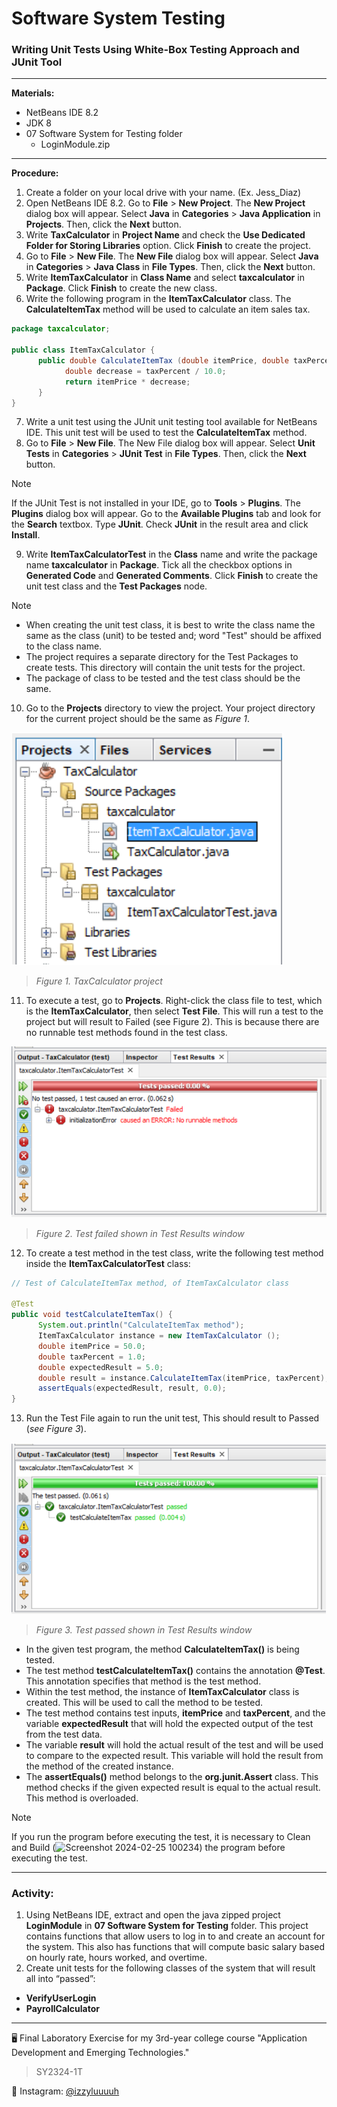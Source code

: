 # Software System Testing
### Writing Unit Tests Using White-Box Testing Approach and JUnit Tool

---

**Materials:**
- NetBeans IDE 8.2
- JDK 8
- 07 Software System for Testing folder
  - LoginModule.zip

---

**Procedure:**
1. Create a folder on your local drive with your name. (Ex. Jess_Diaz)
2. Open NetBeans IDE 8.2. Go to **File** > **New Project**. The **New Project** dialog box will appear. Select **Java** in **Categories** > **Java Application** in **Projects**. Then, click the **Next** button.
3. Write **TaxCalculator** in **Project Name** and check the **Use Dedicated Folder for Storing Libraries** option. Click **Finish** to create the project.
4. Go to **File** > **New File**. The **New File** dialog box will appear. Select **Java** in **Categories** > **Java Class** in **File Types**. Then, click the **Next** button.
5. Write **ItemTaxCalculator** in **Class Name** and select **taxcalculator** in **Package**. Click **Finish** to create the new class.
6. Write the following program in the **ItemTaxCalculator** class. The **CalculateItemTax** method will be used to calculate an item sales tax.
```java
package taxcalculator;

public class ItemTaxCalculator {
      public double CalculateItemTax (double itemPrice, double taxPercent) {
            double decrease = taxPercent / 10.0;
            return itemPrice * decrease;
      }
}
```
7. Write a unit test using the JUnit unit testing tool available for NetBeans IDE. This unit test will be used to test the **CalculateItemTax** method.
8. Go to **File** > **New File**. The New File dialog box will appear. Select **Unit Tests** in **Categories** > **JUnit Test** in **File Types**. Then, click the **Next** button.

> [!NOTE]
> If the JUnit Test is not installed in your IDE, go to **Tools** > **Plugins**. The **Plugins** dialog box will appear. Go to the **Available Plugins** tab and look for the **Search** textbox. Type **JUnit**. Check **JUnit** in the result area and click **Install**.</sup>

9. Write **ItemTaxCalculatorTest** in the **Class** name and write the package name **taxcalculator** in **Package**. Tick all the checkbox options in **Generated Code** and **Generated Comments**. Click **Finish** to create the unit test class and the **Test Packages** node.

> [!NOTE]
> - When creating the unit test class, it is best to write the class name the same as the class (unit) to be tested and; word "Test" should be affixed to the class name.
> - The project requires a separate directory for the Test Packages to create tests. This directory will contain the unit tests for the project.
> - The package of class to be tested and the test class should be the same.

10. Go to the **Projects** directory to view the project. Your project directory for the current project should be the same as *Figure 1*.

![preview img](https://github.com/izzyluuuuh/software-system-testing/blob/main/Figures/Figure%201.%20TaxCalculator%20project.png)

> *Figure 1. TaxCalculator project*

11. To execute a test, go to **Projects**. Right-click the class file to test, which is the **ItemTaxCalculator**, then select **Test File**. This will run a test to the project but will result to Failed (see Figure 2). This is because there are no runnable test methods found in the test class.

![preview img](https://github.com/izzyluuuuh/software-system-testing/blob/main/Figures/Figure%202.%20Test%20failed%20shown%20in%20Test%20Results%20window.png)

> *Figure 2. Test failed shown in Test Results window*

12. To create a test method in the test class, write the following test method inside the **ItemTaxCalculatorTest** class:
```java
// Test of CalculateItemTax method, of ItemTaxCalculator class

@Test
public void testCalculateItemTax() {
      System.out.println("CalculateItemTax method");
      ItemTaxCalculator instance = new ItemTaxCalculator ();
      double itemPrice = 50.0;
      double taxPercent = 1.0;
      double expectedResult = 5.0;
      double result = instance.CalculateItemTax(itemPrice, taxPercent);
      assertEquals(expectedResult, result, 0.0);
}
```
13. Run the Test File again to run the unit test, This should result to Passed (*see Figure 3*).

![preview img](https://github.com/izzyluuuuh/software-system-testing/blob/main/Figures/Figure%203.%20Test%20passed%20shown%20in%20Test%20Results%20window.png)

> *Figure 3. Test passed shown in Test Results window*

- In the given test program, the method **CalculateItemTax()** is being tested.
- The test method **testCalculateItemTax()** contains the annotation **@Test**. This annotation specifies that method is the test method.
- Within the test method, the instance of **ItemTaxCalculator** class is created. This will be used to call the method to be tested.
- The test method contains test inputs, **itemPrice** and **taxPercent**, and the variable **expectedResult** that will hold the expected output of the test from the test data.
- The variable **result** will hold the actual result of the test and will be used to compare to the expected result. This variable will hold the result from the method of the created instance.
- The **assertEquals()** method belongs to the **org.junit.Assert** class. This method checks if the given expected result is equal to the actual result. This method is overloaded.

> [!NOTE]
> If you run the program before executing the test, it is necessary to Clean and Build (![Screenshot 2024-02-25 100234](https://github.com/izzyluuuuh/software-system-testing/assets/103919666/077b577b-3cb3-4442-bf91-a83e96542590)) the program before executing the test.

---

### **Activity:**
1. Using NetBeans IDE, extract and open the java zipped project **LoginModule** in **07 Software System for Testing** folder. This project contains functions that allow users to log in to and create an account for the system. This also has functions that will compute basic salary based on hourly rate, hours worked, and overtime.
2. Create unit tests for the following classes of the system that will result all into “passed”:
- **VerifyUserLogin**
- **PayrollCalculator**

---

🖥️ Final Laboratory Exercise for my 3rd-year college course "Application Development and Emerging Technologies."
> SY2324-1T

💙 Instagram: [@izzyluuuuh](https://www.instagram.com/izzyluuuuh/)
